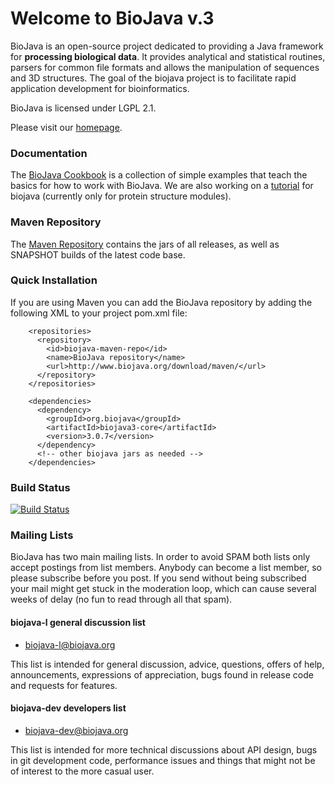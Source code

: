 # Welcome to BioJava v.3

BioJava is an open-source project dedicated to providing a Java framework for **processing biological data**. It provides analytical and statistical routines, parsers for common file formats and allows the manipulation of sequences and 3D structures. The goal of the biojava project is to facilitate rapid application development for bioinformatics.

BioJava is licensed under LGPL 2.1.

Please visit our [homepage](http://www.biojava.org/).

### Documentation

The [BioJava Cookbook](http://biojava.org/wiki/BioJava:CookBook) is a collection of simple examples that teach the basics for how to work with BioJava.
We are also working on a [tutorial](https://github.com/biojava/biojava3-tutorial) for biojava (currently only for protein structure modules). 

### Maven Repository

The [Maven Repository](http://biojava.org/download/maven/) contains the jars of all releases, as well as SNAPSHOT builds of the latest code base.

### Quick Installation

If you are using Maven you can add the BioJava repository by adding the following XML to your project pom.xml file:

``` 
    <repositories>
      <repository>
        <id>biojava-maven-repo</id>
        <name>BioJava repository</name>
        <url>http://www.biojava.org/download/maven/</url>			
      </repository>
    </repositories>

    <dependencies>
      <dependency>
        <groupId>org.biojava</groupId>
        <artifactId>biojava3-core</artifactId>
        <version>3.0.7</version>
      </dependency>
      <!-- other biojava jars as needed -->
    </dependencies>
```
### Build Status
[![Build Status](https://travis-ci.org/biojava/biojava.png)](https://travis-ci.org/biojava/biojava)

### Mailing Lists

BioJava has two main mailing lists. In order to avoid SPAM both lists only accept postings from list members. Anybody can become a list member, so please subscribe before you post. If you send without being subscribed your mail might get stuck in the moderation loop, which can cause several weeks of delay (no fun to read through all that spam).

#### biojava-l general discussion list

* [biojava-l@biojava.org](http://lists.open-bio.org/mailman/listinfo/biojava-l)

This list is intended for general discussion, advice, questions, offers of help, announcements, expressions of appreciation, bugs found in release code and requests for features.

#### biojava-dev developers list
 
* [biojava-dev@biojava.org](http://lists.open-bio.org/mailman/listinfo/biojava-dev)

This list is intended for more technical discussions about API design, bugs in git development code, performance issues and things that might not be of interest to the more casual user.
